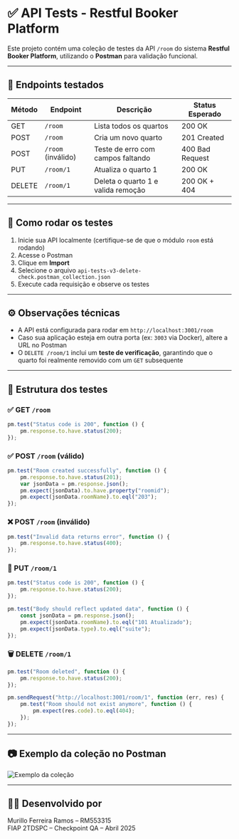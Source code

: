 
# ✅ API Tests - Restful Booker Platform

Este projeto contém uma coleção de testes da API `/room` do sistema **Restful Booker Platform**, utilizando o **Postman** para validação funcional.

---

## 📌 Endpoints testados

| Método | Endpoint          | Descrição                          | Status Esperado |
|--------|-------------------|------------------------------------|-----------------|
| GET    | `/room`           | Lista todos os quartos             | 200 OK          |
| POST   | `/room`           | Cria um novo quarto                | 201 Created     |
| POST   | `/room` (inválido)| Teste de erro com campos faltando | 400 Bad Request |
| PUT    | `/room/1`         | Atualiza o quarto 1                | 200 OK          |
| DELETE | `/room/1`         | Deleta o quarto 1 e valida remoção| 200 OK + 404    |

---

## 🚀 Como rodar os testes

1. Inicie sua API localmente (certifique-se de que o módulo `room` está rodando)
2. Acesse o Postman
3. Clique em **Import**
4. Selecione o arquivo `api-tests-v3-delete-check.postman_collection.json`
5. Execute cada requisição e observe os testes

---

## ⚙️ Observações técnicas

- A API está configurada para rodar em `http://localhost:3001/room`
- Caso sua aplicação esteja em outra porta (ex: `3003` via Docker), altere a URL no Postman
- O `DELETE /room/1` inclui um **teste de verificação**, garantindo que o quarto foi realmente removido com um `GET` subsequente

---

## 📄 Estrutura dos testes

### ✅ GET `/room`
```javascript
pm.test("Status code is 200", function () {
    pm.response.to.have.status(200);
});
```

### ✅ POST `/room` (válido)
```javascript
pm.test("Room created successfully", function () {
    pm.response.to.have.status(201);
    var jsonData = pm.response.json();
    pm.expect(jsonData).to.have.property("roomid");
    pm.expect(jsonData.roomName).to.eql("203");
});
```

### ❌ POST `/room` (inválido)
```javascript
pm.test("Invalid data returns error", function () {
    pm.response.to.have.status(400);
});
```

### 🔄 PUT `/room/1`
```javascript
pm.test("Status code is 200", function () {
    pm.response.to.have.status(200);
});

pm.test("Body should reflect updated data", function () {
    const jsonData = pm.response.json();
    pm.expect(jsonData.roomName).to.eql("101 Atualizado");
    pm.expect(jsonData.type).to.eql("suite");
});
```

### 🗑 DELETE `/room/1`
```javascript
pm.test("Room deleted", function () {
    pm.response.to.have.status(200);
});

pm.sendRequest("http://localhost:3001/room/1", function (err, res) {
    pm.test("Room should not exist anymore", function () {
        pm.expect(res.code).to.eql(404);
    });
});
```

---

## 📷 Exemplo da coleção no Postman

![Exemplo da coleção](./assets/postman-collection-preview.png)

---

## 👨‍💻 Desenvolvido por

Murillo Ferreira Ramos – RM553315  
FIAP 2TDSPC – Checkpoint QA – Abril 2025
